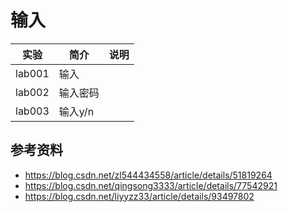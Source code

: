 # 输入

|实验|简介|说明|
|---|---|---|
|lab001|输入| |
|lab002|输入密码| |
|lab003|输入y/n| |

## 参考资料
 - https://blog.csdn.net/zl544434558/article/details/51819264
 - https://blog.csdn.net/qingsong3333/article/details/77542921
 - https://blog.csdn.net/liyyzz33/article/details/93497802
